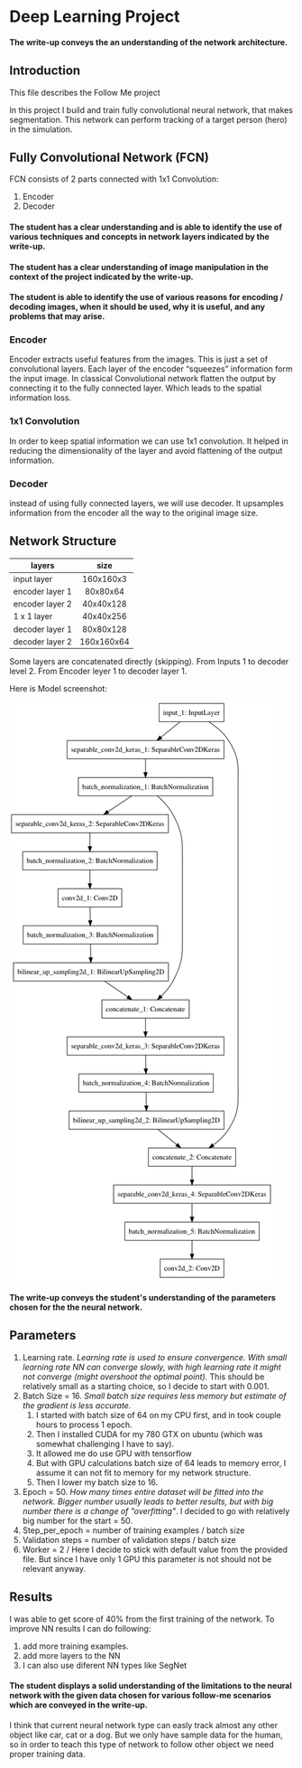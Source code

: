 # Deep Learning Project

#### The write-up conveys the an understanding of the network architecture. 

## Introduction
This file describes the Follow Me project

In this project I build and train fully convolutional neural network, that makes segmentation.
This network can perform tracking of a target person (hero) in the simulation.

## Fully Convolutional Network (FCN)
FCN consists of 2 parts connected with 1x1 Convolution:
1. Encoder
2. Decoder

#### The student has a clear understanding and is able to identify the use of various techniques and concepts in network layers indicated by the write-up.
#### The student has a clear understanding of image manipulation in the context of the project indicated by the write-up.
#### The student is able to identify the use of various reasons for encoding / decoding images, when it should be used, why it is useful, and any problems that may arise.
### Encoder
Encoder extracts useful features from the images. This is just a set of convolutional layers.
Each layer of the encoder “squeezes” information form the input image.
In classical Convolutional network flatten the output by connecting it to the fully connected layer. Which leads to the spatial information loss.

### 1x1 Convolution
In order to keep spatial information we can use 1x1 convolution. It helped in reducing the dimensionality of the layer and avoid flattening of the output information. 

### Decoder
instead of using fully connected layers, we will use decoder.
It upsamples information from the encoder all the way to the original image size.

## Network Structure
| layers        | size           |
| --------------- |:-------------:|
| input layer     | 160x160x3  |
| encoder layer 1 | 80x80x64 |
| encoder layer 2 | 40x40x128 |
| 1 x 1 layer | 40x40x256 |
| decoder layer 1 | 80x80x128 |
| decoder layer 2 | 160x160x64 |

Some layers are concatenated directly (skipping). From Inputs 1 to  decoder level 2. From Encoder leyer 1 to decoder layer 1.

Here is Model screenshot:

![Model](model.png)

#### The write-up conveys the student's understanding of the parameters chosen for the the neural network. 
## Parameters
1. Learning rate. *Learning rate is used to ensure convergence. With small learning rate NN can converge slowly, with high learning rate it might not converge (might overshoot the optimal point).* This should be relatively small as a starting choice, so I decide to start with 0.001.
2. Batch Size = 16. *Small batch size requires less memory but estimate of the gradient is less accurate.*
    1. I started with batch size of 64 on my CPU first, and in took couple hours to process 1 epoch. 
    2. Then I installed CUDA for my 780 GTX  on ubuntu (which was somewhat challenging I have to say). 
    3. It allowed me do use GPU with tensorflow
    4. But with GPU calculations batch size of 64 leads to memory error, I assume it can not fit to memory for my network structure.
    5. Then I lower my batch size to 16.
3. Epoch = 50. *How many times entire dataset will be fitted into the network. Bigger number usually leads to better results, but with big number there is a change of "overfitting"*. I decided to go with relatively big number for the start = 50.
4. Step_per_epoch = number of training examples / batch size
5. Validation steps = number of validation steps / batch size
6. Worker = 2 / Here I decide to stick with default value from the provided file. But since I have only 1 GPU this parameter is not should not be relevant anyway.

## Results 
I was able to get score of 40% from the first training of the network.
To improve NN results I can do following:
1. add more training examples.
2. add more layers to the NN
4. I can also use diferent NN types like SegNet

#### The student displays a solid understanding of the limitations to the neural network with the given data chosen for various follow-me scenarios which are conveyed in the write-up.

I think that current neural network type can easly track almost any other object like car, cat or a dog. But we only have sample data for the human, so in order to teach this type of network to follow other object we need proper training data.


